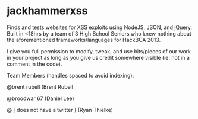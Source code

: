 jackhammerxss
=============

Finds and tests websites for XSS exploits using NodeJS, JSON, and jQuery. Built in <18hrs by a team of 3 High School Seniors who knew nothing about the aforementioned frameworks/languages for HackBCA 2013. 


I give you full permission to modify, tweak, and use bits/pieces of our work in your project as long as you give us credit somewhere visible (ie: not in a comment in the code).


Team Members (handles spaced to avoid indexing):

@brent rubell (Brent Rubell

@broodwar 67 (Daniel Lee)

@ [ does not have a twitter ] (Ryan Thielke)
